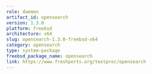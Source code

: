 ```yaml
---
role: daemon
artifact_id: opensearch
version: 1.3.0
platform: freebsd
architecture: x64
slug: opensearch-1.3.0-freebsd-x64
category: opensearch
type: system-package
freebsd_package_name: opensearch
link: https://www.freshports.org/textproc/opensearch
---
```

